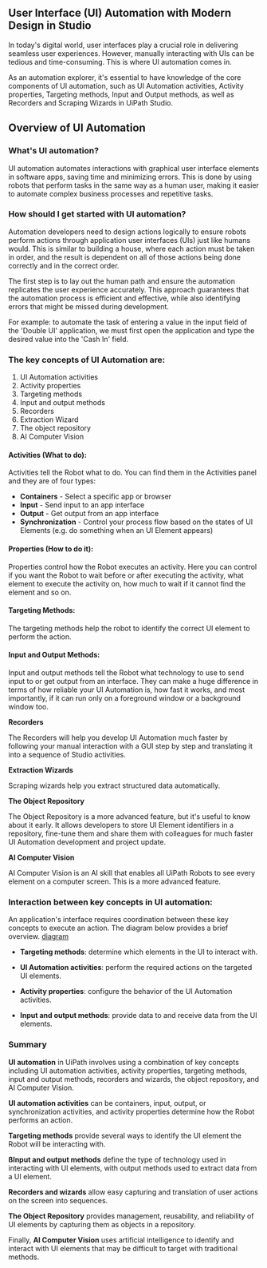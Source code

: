 ## User Interface (UI) Automation with Modern Design in Studio

In today's digital world, user interfaces play a crucial role in delivering seamless user experiences. However, manually interacting with UIs can be tedious and time-consuming. This is where UI automation comes in.

As an automation explorer, it's essential to have knowledge of the core components of UI automation, such as UI Automation activities, Activity properties, Targeting methods, Input and Output methods, as well as Recorders and Scraping Wizards in UiPath Studio.

## Overview of UI Automation

### What's UI automation?

UI automation automates interactions with graphical user interface elements in software apps, saving time and minimizing errors. This is done by using robots that perform tasks in the same way as a human user, making it easier to automate complex business processes and repetitive tasks.

### How should I get started with UI automation? 

Automation developers need to design actions logically to ensure robots perform actions through application user interfaces (UIs) just like humans would. This is similar to building a house, where each action must be taken in order, and the result is dependent on all of those actions being done correctly and in the correct order.

The first step is to lay out the human path and ensure the automation replicates the user experience accurately. This approach guarantees that the automation process is efficient and effective, while also identifying errors that might be missed during development.

For example: to automate the task of entering a value in the input field of the 'Double UI' application, we must first open the application and type the desired value into the 'Cash In' field.

### The key concepts of UI Automation are:

1.  UI Automation activities
2.  Activity properties
3.  Targeting methods
4.  Input and output methods
5.  Recorders
6.  Extraction Wizard
7.  The object repository
8.  AI Computer Vision

#### Activities (What to do):

Activities tell the Robot what to do. You can find them in the Activities panel and they are of four types:

- **Containers** - Select a specific app or browser
- **Input** - Send input to an app interface
- **Output** - Get output from an app interface
- **Synchronization** - Control your process flow based on the states of UI Elements (e.g. do something when an UI Element appears)

#### Properties (How to do it):

Properties control how the Robot executes an activity. Here you can control if you want the Robot to wait before or after executing the activity, what element to execute the activity on, how much to wait if it cannot find the element and so on.

#### Targeting Methods:

The targeting methods help the robot to identify the correct UI element to perform the action.

#### Input and Output Methods:

Input and output methods tell the Robot what technology to use to send input to or get output from an interface. They can make a huge difference in terms of how reliable your UI Automation is, how fast it works, and most importantly, if it can run only on a foreground window or a background window too.

**Recorders**

The Recorders will help you develop UI Automation much faster by following your manual interaction with a GUI step by step and translating it into a sequence of Studio activities.

**Extraction Wizards**

Scraping wizards help you extract structured data automatically.

**The Object Repository**

The Object Repository is a more advanced feature, but it's useful to know about it early. It allows developers to store UI Element identifiers in a repository, fine-tune them and share them with colleagues for much faster UI Automation development and project update.

**AI Computer Vision**

AI Computer Vision is an AI skill that enables all UiPath Robots to see every element on a computer screen. This is a more advanced feature.

### Interaction between key concepts in UI automation: 

An application's interface requires coordination between these key concepts to execute an action. The diagram below provides a brief overview.
[diagram](https://github.com/Grewal009/UiPath-RPA/blob/main/Day-05/diagram.jpg)

- **Targeting methods**: determine which elements in the UI to interact with.

- **UI Automation activities**: perform the required actions on the targeted UI elements.

- **Activity properties**: configure the behavior of the UI Automation activities.

- **Input and output methods**: provide data to and receive data from the UI elements.

### Summary

**UI automation** in UiPath involves using a combination of key concepts including UI automation activities, activity properties, targeting methods, input and output methods, recorders and wizards, the object repository, and AI Computer Vision.

**UI automation activities** can be containers, input, output, or synchronization activities, and activity properties determine how the Robot performs an action.

**Targeting methods** provide several ways to identify the UI element the Robot will be interacting with.

**ßInput and output methods** define the type of technology used in interacting with UI elements, with output methods used to extract data from a UI element.

**Recorders and wizards** allow easy capturing and translation of user actions on the screen into sequences.

**The Object Repository** provides management, reusability, and reliability of UI elements by capturing them as objects in a repository.

Finally, **AI Computer Vision** uses artificial intelligence to identify and interact with UI elements that may be difficult to target with traditional methods.

